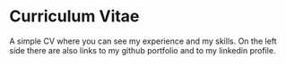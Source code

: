 # Curriculum Vitae

A simple CV where you can see my experience and my skills. On the left side there are also links to my github portfolio and to my linkedin profile.